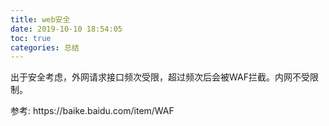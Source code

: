 ```yaml
---
title: web安全
date: 2019-10-10 18:54:05
toc: true
categories: 总结
---
```

<p>出于安全考虑，外网请求接口频次受限，超过频次后会被WAF拦截。内网不受限制。</p>
<p>参考: https://baike.baidu.com/item/WAF</p>

